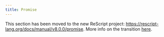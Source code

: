 ```yaml
---
title: Promise
---
```


This section has been moved to the new ReScript project: https://rescript-lang.org/docs/manual/v8.0.0/promise. More info on the transition [here](https://rescript-lang.org/blog/bucklescript-is-rebranding).
